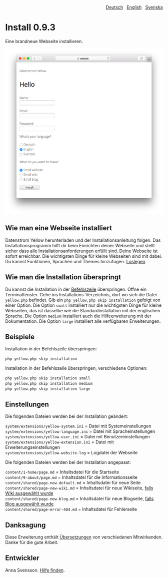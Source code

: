 <p align="right"><a href="README-de.md">Deutsch</a> &nbsp; <a href="README.md">English</a> &nbsp; <a href="README-sv.md">Svenska</a></p>

# Install 0.9.3

Eine brandneue Webseite installieren.

<p align="center"><img src="SCREENSHOT.png" alt="Bildschirmfoto"></p>

## Wie man eine Webseite installiert

Datenstrom Yellow herunterladen und der Installationsanleitung folgen. Das Installationsprogramm hilft dir beim Einrichten deiner Webseite und stellt sicher dass alle Installationsanforderungen erfüllt sind. Deine Webseite ist sofort erreichbar. Die wichtigsten Dinge für kleine Webseiten sind mit dabei. Du kannst Funktionen, Sprachen und Themes hinzufügen. [Loslegen](https://datenstrom.se/de/yellow/help/how-to-get-started).

## Wie man die Installation überspringt

Du kannst die Installation in der [Befehlszeile](https://github.com/annaesvensson/yellow-core/tree/main/README-de.md) überspringen. Öffne ein Terminalfenster. Gehe ins Installations-Verzeichnis, dort wo sich die Datei `yellow.php` befindet. Gib ein `php yellow.php skip installation` gefolgt von einer Option. Die Option `small` installiert nur die wichtigsten Dinge für kleine Webseiten, das ist dasselbe wie die Standardinstallation mit der englischen Sprache. Die Option `medium` installiert auch die Hilfeerweiterung mit der Dokumentation. Die Option `large` installiert alle verfügbaren Erweiterungen.

## Beispiele

Installation in der Befehlszeile überspringen:

`php yellow.php skip installation`  

Installation in der Befehlszeile überspringen, verschiedene Optionen:

`php yellow.php skip installation small`  
`php yellow.php skip installation medium`  
`php yellow.php skip installation large`  

## Einstellungen

Die folgenden Dateien werden bei der Installation geändert:

`system/extensions/yellow-system.ini` = Datei mit Systemeinstellungen  
`system/extensions/yellow-language.ini` = Datei mit Spracheinstellungen  
`system/extensions/yellow-user.ini` = Datei mit Benutzereinstellungen  
`system/extensions/yellow-extension.ini` = Datei mit Erweiterungseinstellungen  
`system/extensions/yellow-website.log` = Logdatei der Webseite  

Die folgenden Dateien werden bei der Installation angepasst:

`content/1-home/page.md` = Inhaltsdatei für die Startseite  
`content/9-about/page.md` = Inhaltsdatei für die Informationsseite  
`content/shared/page-new-default.md` = Inhaltsdatei für neue Seite  
`content/shared/page-new-wiki.md` = Inhaltsdatei für neue Wikiseite, [falls Wiki ausgewählt wurde](https://github.com/annaesvensson/yellow-wiki/tree/main/README-de.md)  
`content/shared/page-new-blog.md` = Inhaltsdatei für neue Blogseite, [falls Blog ausgewählt wurde](https://github.com/annaesvensson/yellow-blog/tree/main/README-de.md)  
`content/shared/page-error-404.md` = Inhaltsdatei für Fehlerseite  

## Danksagung

Diese Erweiterung enthält [Übersetzungen](https://github.com/annaesvensson/yellow-language/tree/main/README-de.md) von verschiedenen Mitwirkenden. Danke für die gute Arbeit.

## Entwickler

Anna Svensson. [Hilfe finden](https://datenstrom.se/de/yellow/help/).
